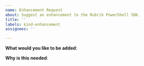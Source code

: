 ```yaml
---
name: Enhancement Request
about: Suggest an enhancement to the Rubrik PowerShell SDK.
title: ''
labels: kind-enhancement
assignees: ''

---
```


<!-- Please only use this template for submitting enhancement requests -->

**What would you like to be added**:

**Why is this needed**: